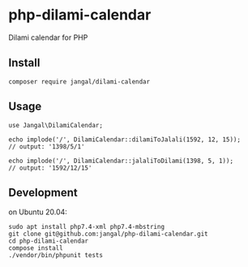 # php-dilami-calendar

Dilami calendar for PHP


## Install

```
composer require jangal/dilami-calendar
```


## Usage

```
use Jangal\DilamiCalendar;

echo implode('/', DilamiCalendar::dilamiToJalali(1592, 12, 15));
// output: '1398/5/1'

echo implode('/', DilamiCalendar::jalaliToDilami(1398, 5, 1));
// output: '1592/12/15'
```


## Development

on Ubuntu 20.04:

```
sudo apt install php7.4-xml php7.4-mbstring
git clone git@github.com:jangal/php-dilami-calendar.git
cd php-dilami-calendar
compose install
./vendor/bin/phpunit tests
```
